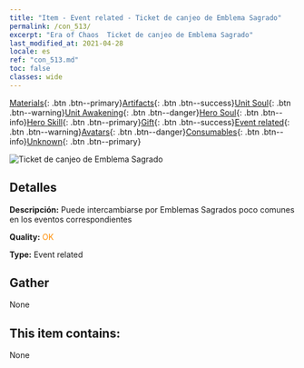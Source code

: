 ```yaml
---
title: "Item - Event related - Ticket de canjeo de Emblema Sagrado"
permalink: /con_513/
excerpt: "Era of Chaos  Ticket de canjeo de Emblema Sagrado"
last_modified_at: 2021-04-28
locale: es
ref: "con_513.md"
toc: false
classes: wide
---
```

 [Materials](/ItemsES/){: .btn .btn--primary}[Artifacts](/ItemsES/Artifacts/){: .btn .btn--success}[Unit Soul](/ItemsES/UnitSoul/){: .btn .btn--warning}[Unit Awakening](/ItemsES/UnitAwakening/){: .btn .btn--danger}[Hero Soul](/ItemsES/HeroSoul/){: .btn .btn--info}[Hero Skill](/ItemsES/HeroSkill/){: .btn .btn--primary}[Gift](/ItemsES/Gift/){: .btn .btn--success}[Event related](/ItemsES/Events/){: .btn .btn--warning}[Avatars](/ItemsES/Avatars/){: .btn .btn--danger}[Consumables](/ItemsES/Consumables/){: .btn .btn--info}[Unknown](/ItemsES/Unknown/){: .btn .btn--primary}

 ![Ticket de canjeo de Emblema Sagrado](/images/t/i_10003.png)

## Detalles
 **Descripción:** Puede intercambiarse por Emblemas Sagrados poco comunes en los eventos correspondientes

 **Quality:** <span style="color: #FF8C00">OK</span>

 **Type:** Event related

## Gather

  None

## This item contains:

  None

